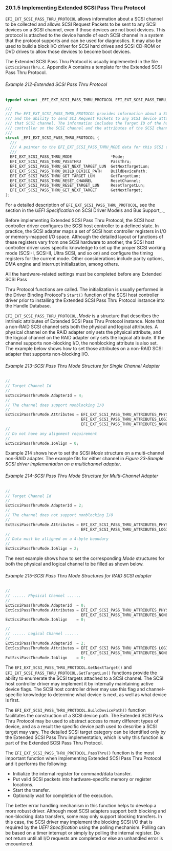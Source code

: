 <!--- @file
  20.1.5 Implementing Extended SCSI Pass Thru Protocol

  Copyright (c) 2012-2018, Intel Corporation. All rights reserved.<BR>

  Redistribution and use in source (original document form) and 'compiled'
  forms (converted to PDF, epub, HTML and other formats) with or without
  modification, are permitted provided that the following conditions are met:

  1) Redistributions of source code (original document form) must retain the
     above copyright notice, this list of conditions and the following
     disclaimer as the first lines of this file unmodified.

  2) Redistributions in compiled form (transformed to other DTDs, converted to
     PDF, epub, HTML and other formats) must reproduce the above copyright
     notice, this list of conditions and the following disclaimer in the
     documentation and/or other materials provided with the distribution.

  THIS DOCUMENTATION IS PROVIDED BY TIANOCORE PROJECT "AS IS" AND ANY EXPRESS OR
  IMPLIED WARRANTIES, INCLUDING, BUT NOT LIMITED TO, THE IMPLIED WARRANTIES OF
  MERCHANTABILITY AND FITNESS FOR A PARTICULAR PURPOSE ARE DISCLAIMED. IN NO
  EVENT SHALL TIANOCORE PROJECT  BE LIABLE FOR ANY DIRECT, INDIRECT, INCIDENTAL,
  SPECIAL, EXEMPLARY, OR CONSEQUENTIAL DAMAGES (INCLUDING, BUT NOT LIMITED TO,
  PROCUREMENT OF SUBSTITUTE GOODS OR SERVICES; LOSS OF USE, DATA, OR PROFITS;
  OR BUSINESS INTERRUPTION) HOWEVER CAUSED AND ON ANY THEORY OF LIABILITY,
  WHETHER IN CONTRACT, STRICT LIABILITY, OR TORT (INCLUDING NEGLIGENCE OR
  OTHERWISE) ARISING IN ANY WAY OUT OF THE USE OF THIS DOCUMENTATION, EVEN IF
  ADVISED OF THE POSSIBILITY OF SUCH DAMAGE.

-->

### 20.1.5 Implementing Extended SCSI Pass Thru Protocol

`EFI_EXT_SCSI_PASS_THRU_PROTOCOL` allows information about a SCSI channel to be
collected and allows SCSI Request Packets to be sent to any SCSI devices on a
SCSI channel, even if those devices are not boot devices. This protocol is
attached to the device handle of each SCSI channel in a system that the
protocol supports and can be used for diagnostics. It may also be used to build
a block I/O driver for SCSI hard drives and SCSI CD-ROM or DVD drives to allow
those devices to become boot devices.

The Extended SCSI Pass Thru Protocol is usually implemented in the file `ExtScsiPassThru.c`. Appendix A contains a template for the Extended SCSI Pass Thru Protocol.

###### Example 212-Extended SCSI Pass Thru Protocol

```c
typedef struct _EFI_EXT_SCSI_PASS_THRU_PROTOCOL EFI_EXT_SCSI_PASS_THRU_PROTOCOL;

///
/// The EFI_EXT_SCSI_PASS_THRU_PROTOCOL provides information about a SCSI channel
/// and the ability to send SCI Request Packets to any SCSI device attached to
/// that SCSI channel. The information includes the Target ID of the host
/// controller on the SCSI channel and the attributes of the SCSI channel.
///
struct _EFI_EXT_SCSI_PASS_THRU_PROTOCOL {
  ///
  /// A pointer to the EFI_EXT_SCSI_PASS_THRU_MODE data for this SCSI channel.
  ///
  EFI_EXT_SCSI_PASS_THRU_MODE                 *Mode;
  EFI_EXT_SCSI_PASS_THRU_PASSTHRU             PassThru;
  EFI_EXT_SCSI_PASS_THRU_GET_NEXT_TARGET_LUN  GetNextTargetLun;
  EFI_EXT_SCSI_PASS_THRU_BUILD_DEVICE_PATH    BuildDevicePath;
  EFI_EXT_SCSI_PASS_THRU_GET_TARGET_LUN       GetTargetLun;
  EFI_EXT_SCSI_PASS_THRU_RESET_CHANNEL        ResetChannel;
  EFI_EXT_SCSI_PASS_THRU_RESET_TARGET_LUN     ResetTargetLun;
  EFI_EXT_SCSI_PASS_THRU_GET_NEXT_TARGET      GetNextTarget;
};
```

For a detailed description of `EFI_EXT_SCSI_PASS_THRU_PROTOCOL`, see the
section in the _UEFI Specification_ on SCSI Driver Models and Bus Support_._

Before implementing Extended SCSI Pass Thru Protocol, the SCSI host controller
driver configures the SCSI host controller to a defined state. In practice, the
SCSI adapter maps a set of SCSI host controller registers in I/O or
memory-mapped I/O space. Although the detailed layout or functions of these
registers vary from one SCSI hardware to another, the SCSI host controller
driver uses specific knowledge to set up the proper SCSI working mode (SCSI-I,
SCSI-II, Ultra SCSI, and so on) and configure the timing registers for the
current mode. Other considerations include parity options, DMA engine and
interrupt initialization, among others.

All the hardware-related settings must be completed before any Extended SCSI
Pass

Thru Protocol functions are called. The initialization is usually performed in
the Driver Binding Protocol's `Start()` function of the SCSI host controller
driver prior to installing the Extended SCSI Pass Thru Protocol instance into
the Handle Database.

`EFI_EXT_SCSI_PASS_THRU_PROTOCOL.`_Mode_ is a structure that describes the
intrinsic attributes of Extended SCSI Pass Thru Protocol instance. Note that a
non-RAID SCSI channel sets both the physical and logical attributes. A physical
channel on the RAID adapter only sets the physical attribute, and the logical
channel on the RAID adapter only sets the logical attribute. If the channel
supports non-blocking I/O, the nonblocking attribute is also set. The example
below shows how to set those attributes on a non-RAID SCSI adapter that
supports non-blocking I/O.

###### Example 213-SCSI Pass Thru Mode Structure for Single Channel Adapter

```c
//
// Target Channel Id
//
ExtScsiPassThruMode.AdapterId = 4;
//
// The channel does support nonblocking I/O
//
ExtScsiPassThruMode.Attributes = EFI_EXT_SCSI_PASS_THRU_ATTRIBUTES_PHYSICAL |
                                 EFI_EXT_SCSI_PASS_THRU_ATTRIBUTES_LOGICAL  |
                                 EFI_EXT_SCSI_PASS_THRU_ATTRIBUTES_NONBLOCKIO;
//
// Do not have any alignment requirement
//
ExtScsiPassThruMode.IoAlign = 0;
```

Example 214 shows how to set the SCSI _Mode_ structure on a multi-channel non-RAID adapter. The example fits for either channel in _Figure 23-Sample SCSI driver implementation on a multichannel adapter_.

###### Example 214-SCSI Pass Thru Mode Structure for Multi-Channel Adapter

```c
//
// Target Channel Id
//
ExtScsiPassThruMode.AdapterId = 2;
//
// The channel does not support nonblocking I/O
//
ExtScsiPassThruMode.Attributes = EFI_EXT_SCSI_PASS_THRU_ATTRIBUTES_PHYSICAL |
                                 EFI_EXT_SCSI_PASS_THRU_ATTRIBUTES_LOGICAL;
//
// Data must be alligned on a 4-byte boundary
//
ExtScsiPassThruMode.IoAlign = 2;
```

The next example shows how to set the corresponding _Mode_ structures for both
the physical and logical channel to be filled as shown below.

###### Example 215-SCSI Pass Thru Mode Structures for RAID SCSI adapter

```c
//
// ...... Physical Channel ......
//
ExtScsiPassThruMode.AdapterId  = 0;
ExtScsiPassThruMode.Attributes = EFI_EXT_SCSI_PASS_THRU_ATTRIBUTES_PHYSICAL |
                                 EFI_EXT_SCSI_PASS_THRU_ATTRIBUTES_NONBLOCKIO;
ExtScsiPassThruMode.IoAlign    = 0;

//
// ...... Logical Channel ......
//
ExtScsiPassThruMode.AdapterId  = 2;
ExtScsiPassThruMode.Attributes = EFI_EXT_SCSI_PASS_THRU_ATTRIBUTES_LOGICAL |
                                 EFI_EXT_SCSI_PASS_THRU_ATTRIBUTES_NONBLOCKIO;
ExtScsiPassThruMode.IoAlign    = 0;
```

The `EFI_EXT_SCSI_PASS_THRU_PROTOCOL.GetNextTarget()` and `EFI_EXT_SCSI_PASS_THRU_PROTOCOL.GetTargetLun()` functions provide the ability
to enumerate the SCSI targets attached to a SCSI channel. The SCSI host
controller driver may implement it by internally maintaining active device
flags. The SCSI host controller driver may use this flag and channel-specific
knowledge to determine what device is next, as well as what device is first.

The `EFI_EXT_SCSI_PASS_THRU_PROTOCOL.BuildDevicePath()` function facilitates
the construction of a SCSI device path. The Extended SCSI Pass Thru Protocol
may be used to abstract access to many different types of device, and as a
result the specific device path used to describe a SCSI target may vary. The
detailed SCSI target category can be identified only by the Extended SCSI Pass
Thru implementation, which is why this function is part of the Extended SCSI
Pass Thru Protocol.

The `EFI_EXT_SCSI_PASS_THRU_PROTOCOL.PassThru()` function is the most important
function when implementing Extended SCSI Pass Thru Protocol and it performs the
following:
* Initialize the internal register for command/data transfer.
* Put valid SCSI packets into hardware-specific memory or register locations.
* Start the transfer.
* Optionally wait for completion of the execution.

The better error handling mechanism in this function helps to develop a more
robust driver. Although most SCSI adapters support both blocking and
non-blocking data transfers, some may only support blocking transfers. In this
case, the SCSI driver may implement the blocking SCSI I/O that is required by
the _UEFI Specification_ using the polling mechanism. Polling can be based on a
timer interrupt or simply by polling the internal register. Do not return until
all I/O requests are completed or else an unhandled error is encountered.
